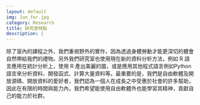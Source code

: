 ```yaml
---
layout: default
img: Jun_for.jpg
category: Research
title: 研究室特點
description: |
---
```

除了室內的課程之外，我們重視野外的實作，因為透過身體勞動才能更深切的體會自然帶給我們的禮物。另外我們研究室也使用現在新的資料分析方法，例如 R 語言應用在統計分析上，使用 R 產出美麗的圖，或是應用其他程式語言例如Python 語言來分析資料、開發函式、計算大量資料等。最重要的是，我們是自由軟體及開放源碼、開放資料的愛好者，我們認為一個人在成長之中受惠於社會的許多幫助，因此在有限的時間與能力內，我們希望能使用自由軟體外也能學習其精神，貢獻自己的能力於社群。
